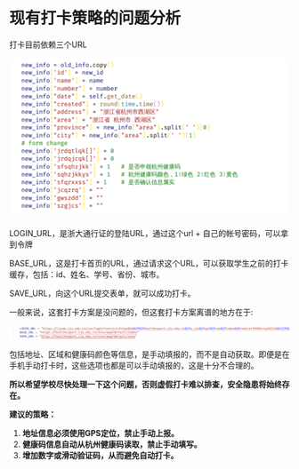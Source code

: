 # 现有打卡策略的问题分析

打卡目前依赖三个URL

![image-20211126100539939](%E9%97%AE%E9%A2%98%E5%88%86%E6%9E%90.assets/1.png)

LOGIN\_URL，是浙大通行证的登陆URL，通过这个url + 自己的帐号密码，可以拿到令牌

BASE\_URL，这是打卡首页的URL，通过请求这个URL，可以获取学生之前的打卡缓存，包括：id、姓名、学号、省份、城市。

SAVE_URL，向这个URL提交表单，就可以成功打卡。

一般来说，这套打卡方案是没问题的，但这套打卡方案离谱的地方在于:

<img src="%E9%97%AE%E9%A2%98%E5%88%86%E6%9E%90.assets/2.png" alt="image-20211126095950924" style="zoom:50%;" />

包括地址、区域和健康码颜色等信息，是手动填报的，而不是自动获取。即便是在手机手动打卡时，这些选项也都是可以手动填报的，这是十分不合理的。

**所以希望学校尽快处理一下这个问题，否则虚假打卡难以排查，安全隐患将始终存在。**

**建议的策略：**

1. **地址信息必须使用GPS定位，禁止手动上报。**
2. **健康码信息自动从杭州健康码读取，禁止手动填写。**
3. **增加数字或滑动验证码，从而避免自动打卡。**
